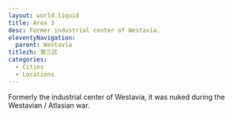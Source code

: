```yaml
---
layout: world.liquid
title: Area 3
desc: Former industrial center of Westavia.
eleventyNavigation:
  parent: Westavia
titlezh: 第三区
categories:
  - Cities
  - Locations
---
```


Formerly the industrial center of Westavia, it was nuked during the Westavian / Atlasian war.
